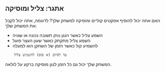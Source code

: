 ## אתגר: צליל ומוסיקה

האם אתה יכול להוסיף אפקטים קוליים ומוסיקה למשחק שלך? לדוגמה, אתה יכול לקבל את המשחק שלך:

+ השמע צליל כאשר הנגן נותן תשובה נכונה או שגויה
+ השמע צליל מתקתק כאשר שעון העצר פועל
+ להשמיע קול כאשר הזמן של השחקן הוא למעלה

```blocks3
    להשמיע צליל (פופ v) עד לסיום
```

המשחק שלך יכול גם כל הזמן לנגן מוסיקה ברקע על לולאה.